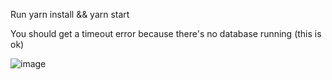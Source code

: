 Run yarn install && yarn start

You should get a timeout error because there's no database running (this is ok)

![image](https://user-images.githubusercontent.com/13325346/132874775-9d328eb4-b65f-4437-8f05-53e0b66f37e6.png)
